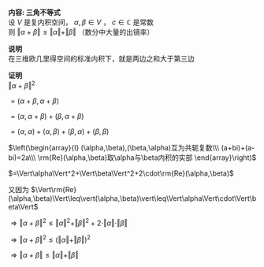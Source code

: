 **内容: 三角不等式**  
设 $V$ 是复内积空间， $\alpha,\beta\in V$ ， $c\in\mathbb{C}$ 是常数  
则 $\Vert\alpha+\beta\Vert\leq\Vert\alpha\Vert+\Vert\beta\Vert$ （数分中大量的出镜率）  
  
**说明**  
在三维欧几里得空间的标准内积下，就是两边之和大于第三边  
  
**证明**  
 $\Vert\alpha+\beta\Vert^2$   
  
 $=(\alpha+\beta,\alpha+\beta)$   
  
 $=(\alpha,\alpha+\beta)+(\beta,\alpha+\beta)$   
  
 $=(\alpha,\alpha)+(\alpha,\beta)+(\beta,\alpha)+(\beta,\beta)$   
  
 $\left(\begin{array}{l}  
(\alpha,\beta),(\beta,\alpha)互为共轭复数\\\ (a+bi)+(a-bi)=2a\\\ \rm{Re}(\alpha,\beta)取\alpha与\beta内积的实部  
\end{array}\right)$   
  
 $=\Vert\alpha\Vert^2+\Vert\beta\Vert^2+2\cdot\rm{Re}(\alpha,\beta)$   
  
又因为 $\Vert\rm{Re}(\alpha,\beta)\Vert\leq\vert(\alpha,\beta)\vert\leq\Vert\alpha\Vert\cdot\Vert\beta\Vert$   
  
 $\Rightarrow\Vert\alpha+\beta\Vert^2\leq\Vert\alpha\Vert^2+\Vert\beta\Vert^2+2\cdot\Vert\alpha\Vert\cdot\Vert\beta\Vert$   
  
 $\Rightarrow\Vert\alpha+\beta\Vert^2\leq(\Vert\alpha\Vert+\Vert\beta\Vert)^2$   
  
 $\Rightarrow\Vert\alpha+\beta\Vert\leq\Vert\alpha\Vert+\Vert\beta\Vert$   
